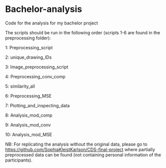 # Bachelor-analysis
Code for the analysis for my bachelor project


The scripts should be run in the following order (scripts 1-6 are found in the preprocessing folder):

1: Preprocessing_script

2: unique_drawing_IDs

3: Image_preprocessing_script

4: Preprocessing_conv_comp

5: similarity_all

6: Preprocessing_MSE

7: Plotting_and_inspecting_data

8: Analysis_mod_comp

9: Analysis_mod_conv

10: Analysis_mod_MSE

NB: For replicating the analysis without the original data, please go to https://github.com/SophiaKleistKarlson/CDS-final-project where partially preprocessed data can be found (not containing personal information of the participants).
